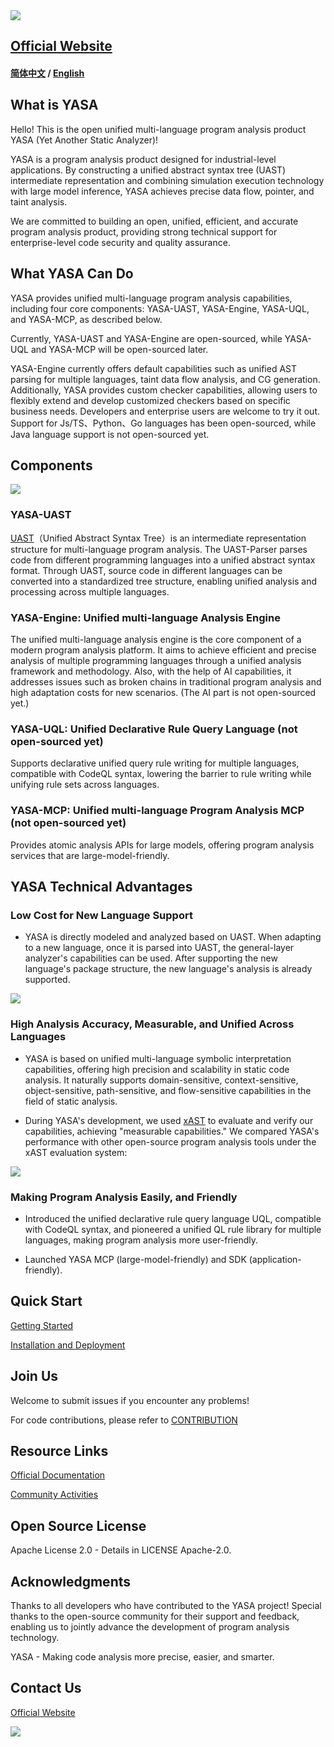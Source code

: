 <img src="folder-img/logo.png"  />

## [ Official Website ](https://cybersec.antgroup.com/)
#### [简体中文](README_ch.md) / [English](README.md)

## What is YASA
Hello! This is the open unified multi-language program analysis product YASA (Yet Another Static Analyzer)!

YASA is a program analysis product designed for industrial-level applications. By constructing a unified abstract syntax tree (UAST) intermediate representation and combining simulation execution technology with large model inference, YASA achieves precise data flow, pointer, and taint analysis.

We are committed to building an open, unified, efficient, and accurate program analysis product, providing strong technical support for enterprise-level code security and quality assurance.

## What YASA Can Do
YASA provides unified multi-language program analysis capabilities, including four core components: YASA-UAST, YASA-Engine, YASA-UQL, and YASA-MCP, as described below.

Currently, YASA-UAST and YASA-Engine are open-sourced, while YASA-UQL and YASA-MCP will be open-sourced later.

YASA-Engine currently offers default capabilities such as unified AST parsing for multiple languages, taint data flow analysis, and CG generation. Additionally, YASA provides custom checker capabilities, allowing users to flexibly extend and develop customized checkers based on specific business needs. Developers and enterprise users are welcome to try it out. Support for Js/TS、Python、Go languages has been open-sourced, while Java language support is not open-sourced yet.

## Components
<img src="folder-img/Structure.png"  />

### YASA-UAST
[UAST](https://github.com/antgroup/YASA-UAST)（Unified Abstract Syntax Tree）is an intermediate representation structure for multi-language program analysis. The UAST-Parser parses code from different programming languages into a unified abstract syntax format. Through UAST, source code in different languages can be converted into a standardized tree structure, enabling unified analysis and processing across multiple languages.

### YASA-Engine: Unified multi-language Analysis Engine
The unified multi-language analysis engine is the core component of a modern program analysis platform. It aims to achieve efficient and precise analysis of multiple programming languages through a unified analysis framework and methodology. Also, with the help of AI capabilities, it addresses issues such as broken chains in traditional program analysis and high adaptation costs for new scenarios. (The AI part is not open-sourced yet.)


### YASA-UQL: Unified Declarative Rule Query Language (not open-sourced yet)
Supports declarative unified query rule writing for multiple languages, compatible with CodeQL syntax, lowering the barrier to rule writing while unifying rule sets across languages.

### YASA-MCP: Unified multi-language Program Analysis MCP (not open-sourced yet)
Provides atomic analysis APIs for large models, offering program analysis services that are large-model-friendly.

## YASA Technical Advantages
### Low Cost for New Language Support
- YASA is directly modeled and analyzed based on UAST. When adapting to a new language, once it is parsed into UAST, the general-layer analyzer's capabilities can be used. After supporting the new language's package structure, the new language's analysis is already supported.

<img src="folder-img/newLanguage.png"  />


### High Analysis Accuracy, Measurable, and Unified Across Languages
- YASA is based on unified multi-language symbolic interpretation capabilities, offering high precision and scalability in static code analysis. It naturally supports domain-sensitive, context-sensitive, object-sensitive, path-sensitive, and flow-sensitive capabilities in the field of static analysis.

- During YASA's development, we used [xAST](https://github.com/alipay/ant-application-security-testing-benchmark) to evaluate and verify our capabilities, achieving "measurable capabilities." We compared YASA's performance with other open-source program analysis tools under the xAST evaluation system:

<img src="folder-img/xastTest.png"  />

### Making Program Analysis Easily, and Friendly
- Introduced the unified declarative rule query language UQL, compatible with CodeQL syntax, and pioneered a unified QL rule library for multiple languages, making program analysis more user-friendly.

- Launched YASA MCP (large-model-friendly) and SDK (application-friendly).

## Quick Start

[Getting Started](https://www.yuque.com/u22090306/bebf6g/evyf4chw26deq8xq)

[Installation and Deployment](https://www.yuque.com/u22090306/bebf6g/gm7b32tcn9vosgll)

## Join Us
Welcome to submit issues if you encounter any problems!

For code contributions, please refer to [CONTRIBUTION](https://www.yuque.com/u22090306/bebf6g/rgm1xmoa38wlfxzc)

## Resource Links
[Official Documentation](https://www.yuque.com/u22090306/bebf6g)

[Community Activities](https://www.yuque.com/u22090306/bebf6g/fn1rauxwtp7z0l1u)

## Open Source License
Apache License 2.0 - Details in LICENSE Apache-2.0.

## Acknowledgments
Thanks to all developers who have contributed to the YASA project! Special thanks to the open-source community for their support and feedback, enabling us to jointly advance the development of program analysis technology.

YASA - Making code analysis more precise, easier, and smarter.

## Contact Us
[Official Website](https://cybersec.antgroup.com/)

<img src="folder-img/contactus.png"  />
